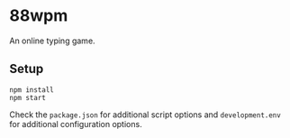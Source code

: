 # 88wpm

An online typing game.

## Setup

```
npm install
npm start
```

Check the `package.json` for additional script options and `development.env` for additional configuration options.